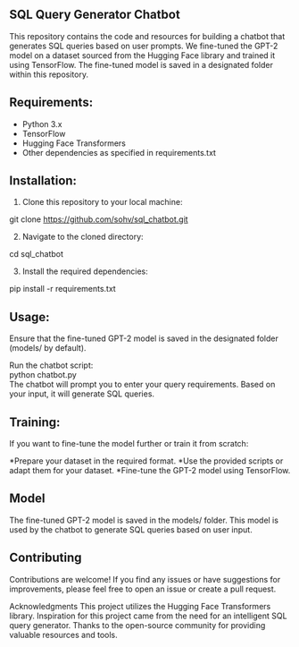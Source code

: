 ## SQL Query Generator Chatbot ##

This repository contains the code and resources for building a chatbot that generates SQL queries based on user prompts. We fine-tuned the GPT-2 model on a dataset sourced from the Hugging Face library and trained it using TensorFlow. The fine-tuned model is saved in a designated folder within this repository.

## Requirements: ##

* Python 3.x
* TensorFlow
* Hugging Face Transformers
* Other dependencies as specified in requirements.txt

## Installation: ##

1. Clone this repository to your local machine:

git clone https://github.com/sohv/sql_chatbot.git

2. Navigate to the cloned directory:
   
cd sql_chatbot

3. Install the required dependencies:

pip install -r requirements.txt

## Usage: ##
Ensure that the fine-tuned GPT-2 model is saved in the designated folder (models/ by default).

Run the chatbot script:<br>
python chatbot.py <br>
The chatbot will prompt you to enter your query requirements. Based on your input, it will generate SQL queries.

## Training: ##
If you want to fine-tune the model further or train it from scratch:

*Prepare your dataset in the required format.
*Use the provided scripts or adapt them for your dataset.
*Fine-tune the GPT-2 model using TensorFlow.

## Model ##
The fine-tuned GPT-2 model is saved in the models/ folder. This model is used by the chatbot to generate SQL queries based on user input.

## Contributing ##
Contributions are welcome! If you find any issues or have suggestions for improvements, please feel free to open an issue or create a pull request.


Acknowledgments
This project utilizes the Hugging Face Transformers library.
Inspiration for this project came from the need for an intelligent SQL query generator.
Thanks to the open-source community for providing valuable resources and tools.
